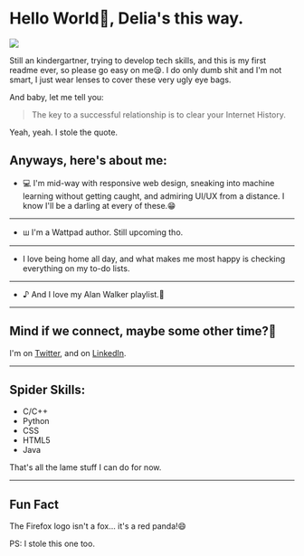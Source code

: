 # Hello World👋, Delia's this way.
![](https://github.com/de-lia/deliaayoko/blob/main/a2dc9668f2cf170fe3efeb263128b0e7.gif)

Still an kindergartner, trying to develop tech skills, and this is my first readme ever, so please go easy on me😪. I do only dumb shit and I'm not smart, I just wear lenses to cover these very ugly eye bags.

And baby, let me tell you:

> The key to a successful relationship is to clear your Internet History.

Yeah, yeah. I stole the quote.

## Anyways, here's about me:
* 💻 I'm mid-way with responsive web design, sneaking into machine learning without getting caught, and admiring UI/UX from a distance. I know I'll be a darling at every of these.😁
*********************
* ꟺ I'm a Wattpad author. Still upcoming tho.
*********************
* I love being home all day, and what makes me most happy is checking everything on my to-do lists.
*********************
* ♪ And I love my Alan Walker playlist.💆
***************

## Mind if we connect, maybe some other time?💁
I'm on [Twitter](https://twitter.com/delia_ayoko), and on [LinkedIn](https://www.linkedin.com/in/delia-ayoko-725469226/).
**************************
## Spider Skills:
* C/C++
* Python
* CSS
* HTML5
* Java

That's all the lame stuff I can do for now.
******
## Fun Fact
The Firefox logo isn't a fox… it's a red panda!😄

  PS: I stole this one too.
